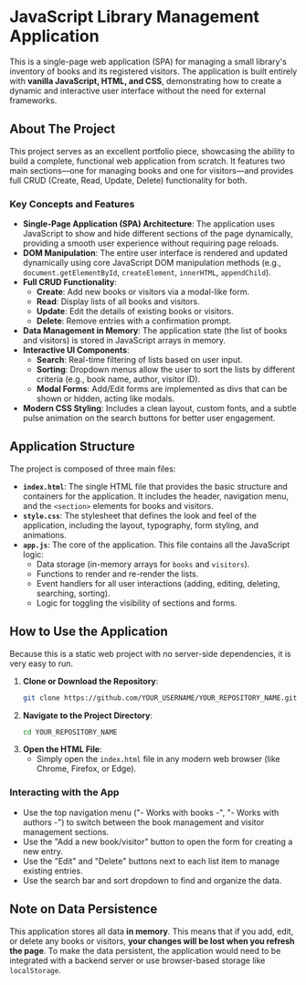 # JavaScript Library Management Application

This is a single-page web application (SPA) for managing a small library's inventory of books and its registered visitors. The application is built entirely with **vanilla JavaScript, HTML, and CSS**, demonstrating how to create a dynamic and interactive user interface without the need for external frameworks.

## About The Project

This project serves as an excellent portfolio piece, showcasing the ability to build a complete, functional web application from scratch. It features two main sections—one for managing books and one for visitors—and provides full CRUD (Create, Read, Update, Delete) functionality for both.

### Key Concepts and Features

*   **Single-Page Application (SPA) Architecture**: The application uses JavaScript to show and hide different sections of the page dynamically, providing a smooth user experience without requiring page reloads.
*   **DOM Manipulation**: The entire user interface is rendered and updated dynamically using core JavaScript DOM manipulation methods (e.g., `document.getElementById`, `createElement`, `innerHTML`, `appendChild`).
*   **Full CRUD Functionality**:
    *   **Create**: Add new books or visitors via a modal-like form.
    *   **Read**: Display lists of all books and visitors.
    *   **Update**: Edit the details of existing books or visitors.
    *   **Delete**: Remove entries with a confirmation prompt.
*   **Data Management in Memory**: The application state (the list of books and visitors) is stored in JavaScript arrays in memory.
*   **Interactive UI Components**:
    *   **Search**: Real-time filtering of lists based on user input.
    *   **Sorting**: Dropdown menus allow the user to sort the lists by different criteria (e.g., book name, author, visitor ID).
    *   **Modal Forms**: Add/Edit forms are implemented as divs that can be shown or hidden, acting like modals.
*   **Modern CSS Styling**: Includes a clean layout, custom fonts, and a subtle pulse animation on the search buttons for better user engagement.

## Application Structure

The project is composed of three main files:

*   **`index.html`**: The single HTML file that provides the basic structure and containers for the application. It includes the header, navigation menu, and the `<section>` elements for books and visitors.
*   **`style.css`**: The stylesheet that defines the look and feel of the application, including the layout, typography, form styling, and animations.
*   **`app.js`**: The core of the application. This file contains all the JavaScript logic:
    *   Data storage (in-memory arrays for `books` and `visitors`).
    *   Functions to render and re-render the lists.
    *   Event handlers for all user interactions (adding, editing, deleting, searching, sorting).
    *   Logic for toggling the visibility of sections and forms.

## How to Use the Application

Because this is a static web project with no server-side dependencies, it is very easy to run.

1.  **Clone or Download the Repository**:
    ```sh
    git clone https://github.com/YOUR_USERNAME/YOUR_REPOSITORY_NAME.git
    ```
2.  **Navigate to the Project Directory**:
    ```sh
    cd YOUR_REPOSITORY_NAME
    ```
3.  **Open the HTML File**:
    *   Simply open the `index.html` file in any modern web browser (like Chrome, Firefox, or Edge).

### Interacting with the App

*   Use the top navigation menu ("- Works with books -", "- Works with authors -") to switch between the book management and visitor management sections.
*   Use the "Add a new book/visitor" button to open the form for creating a new entry.
*   Use the "Edit" and "Delete" buttons next to each list item to manage existing entries.
*   Use the search bar and sort dropdown to find and organize the data.

## Note on Data Persistence

This application stores all data **in memory**. This means that if you add, edit, or delete any books or visitors, **your changes will be lost when you refresh the page**. To make the data persistent, the application would need to be integrated with a backend server or use browser-based storage like `localStorage`.
```
